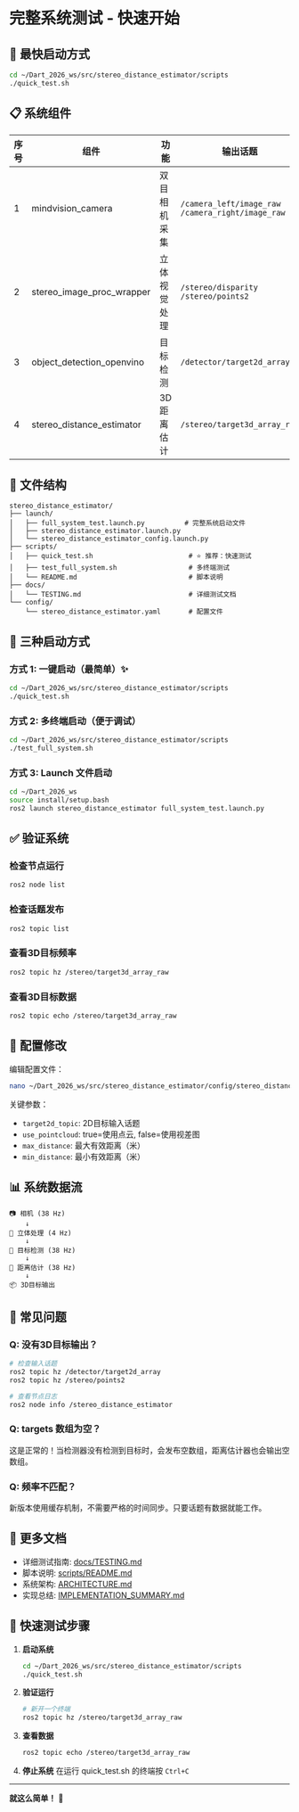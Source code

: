 # 完整系统测试 - 快速开始

## 🚀 最快启动方式

```bash
cd ~/Dart_2026_ws/src/stereo_distance_estimator/scripts
./quick_test.sh
```

## 📋 系统组件

| 序号 | 组件 | 功能 | 输出话题 |
|------|------|------|---------|
| 1 | mindvision_camera | 双目相机采集 | `/camera_left/image_raw`<br>`/camera_right/image_raw` |
| 2 | stereo_image_proc_wrapper | 立体视觉处理 | `/stereo/disparity`<br>`/stereo/points2` |
| 3 | object_detection_openvino | 目标检测 | `/detector/target2d_array` |
| 4 | stereo_distance_estimator | 3D距离估计 | `/stereo/target3d_array_raw` |

## 📁 文件结构

```
stereo_distance_estimator/
├── launch/
│   ├── full_system_test.launch.py          # 完整系统启动文件
│   ├── stereo_distance_estimator.launch.py
│   └── stereo_distance_estimator_config.launch.py
├── scripts/
│   ├── quick_test.sh                        # ⭐ 推荐：快速测试
│   ├── test_full_system.sh                  # 多终端测试
│   └── README.md                            # 脚本说明
├── docs/
│   └── TESTING.md                           # 详细测试文档
└── config/
    └── stereo_distance_estimator.yaml       # 配置文件
```

## 🎯 三种启动方式

### 方式 1: 一键启动（最简单）✨

```bash
cd ~/Dart_2026_ws/src/stereo_distance_estimator/scripts
./quick_test.sh
```

### 方式 2: 多终端启动（便于调试）

```bash
cd ~/Dart_2026_ws/src/stereo_distance_estimator/scripts
./test_full_system.sh
```

### 方式 3: Launch 文件启动

```bash
cd ~/Dart_2026_ws
source install/setup.bash
ros2 launch stereo_distance_estimator full_system_test.launch.py
```

## ✅ 验证系统

### 检查节点运行
```bash
ros2 node list
```

### 检查话题发布
```bash
ros2 topic list
```

### 查看3D目标频率
```bash
ros2 topic hz /stereo/target3d_array_raw
```

### 查看3D目标数据
```bash
ros2 topic echo /stereo/target3d_array_raw
```

## 🔧 配置修改

编辑配置文件：
```bash
nano ~/Dart_2026_ws/src/stereo_distance_estimator/config/stereo_distance_estimator.yaml
```

关键参数：
- `target2d_topic`: 2D目标输入话题
- `use_pointcloud`: true=使用点云, false=使用视差图
- `max_distance`: 最大有效距离（米）
- `min_distance`: 最小有效距离（米）

## 📊 系统数据流

```
📷 相机 (38 Hz)
    ↓
🔲 立体处理 (4 Hz)
    ↓
🎯 目标检测 (38 Hz)
    ↓
📏 距离估计 (38 Hz)
    ↓
📦 3D目标输出
```

## 🐛 常见问题

### Q: 没有3D目标输出？
```bash
# 检查输入话题
ros2 topic hz /detector/target2d_array
ros2 topic hz /stereo/points2

# 查看节点日志
ros2 node info /stereo_distance_estimator
```

### Q: targets 数组为空？
这是正常的！当检测器没有检测到目标时，会发布空数组，距离估计器也会输出空数组。

### Q: 频率不匹配？
新版本使用缓存机制，不需要严格的时间同步。只要话题有数据就能工作。

## 📖 更多文档

- 详细测试指南: [docs/TESTING.md](docs/TESTING.md)
- 脚本说明: [scripts/README.md](scripts/README.md)
- 系统架构: [ARCHITECTURE.md](ARCHITECTURE.md)
- 实现总结: [IMPLEMENTATION_SUMMARY.md](IMPLEMENTATION_SUMMARY.md)

## 🎉 快速测试步骤

1. **启动系统**
   ```bash
   cd ~/Dart_2026_ws/src/stereo_distance_estimator/scripts
   ./quick_test.sh
   ```

2. **验证运行**
   ```bash
   # 新开一个终端
   ros2 topic hz /stereo/target3d_array_raw
   ```

3. **查看数据**
   ```bash
   ros2 topic echo /stereo/target3d_array_raw
   ```

4. **停止系统**
   在运行 quick_test.sh 的终端按 `Ctrl+C`

---

**就这么简单！** 🎊
